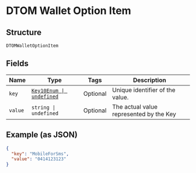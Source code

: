 
# DTOM Wallet Option Item

## Structure

`DTOMWalletOptionItem`

## Fields

| Name | Type | Tags | Description |
|  --- | --- | --- | --- |
| `key` | [`Key10Enum \| undefined`](../../doc/models/key-10-enum.md) | Optional | Unique identifier of the value. |
| `value` | `string \| undefined` | Optional | The actual value represented by the Key |

## Example (as JSON)

```json
{
  "key": "MobileForSms",
  "value": "0414123123"
}
```

